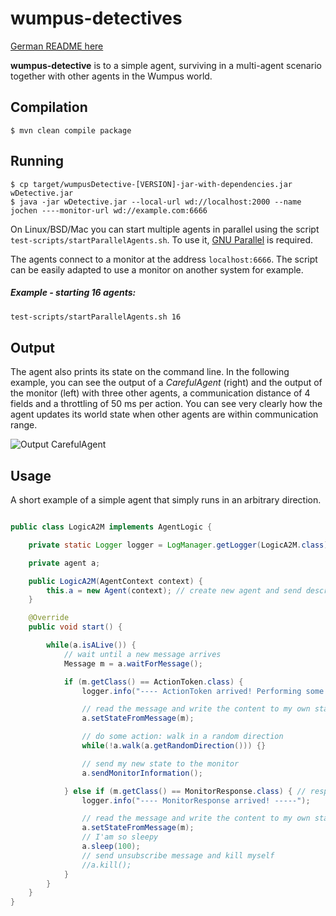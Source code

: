 # wumpus-detectives

[German README here](README.md)

**wumpus-detective** is to a simple agent, surviving in a multi-agent scenario together with other agents in the Wumpus world.


## Compilation

```
$ mvn clean compile package
```

## Running

```
$ cp target/wumpusDetective-[VERSION]-jar-with-dependencies.jar wDetective.jar
$ java -jar wDetective.jar --local-url wd://localhost:2000 --name jochen ----monitor-url wd://example.com:6666

```

On Linux/BSD/Mac you can start multiple agents in parallel using the script `test-scripts/startParallelAgents.sh`. To use it, [GNU Parallel](https://www.gnu.org/software/parallel/) is required.

The agents connect to a monitor at the address `localhost:6666`. The script can be easily adapted to use a monitor on another system for example.

##### Example - starting 16 agents:


```bash
test-scripts/startParallelAgents.sh 16
```

## Output

The agent also prints its state on the command line. In the following example, you can see the output of a *CarefulAgent* (right) and the output of the monitor (left) with three other agents, a communication distance of 4 fields and a throttling of 50 ms per action. You can see very clearly how the agent updates its world state when other agents are within communication range.


![Output CarefulAgent](../media/agent_4_agents.gif)

## Usage

A short example of a simple agent that simply runs in an arbitrary direction.


```java

public class LogicA2M implements AgentLogic {

    private static Logger logger = LogManager.getLogger(LogicA2M.class);

	private agent a;

	public LogicA2M(AgentContext context) {
		this.a = new Agent(context); // create new agent and send description
	}

	@Override
	public void start() {

		while(a.isALive()) {
			// wait until a new message arrives
			Message m = a.waitForMessage();

			if (m.getClass() == ActionToken.class) {
				logger.info("---- ActionToken arrived! Performing some action. -----");

				// read the message and write the content to my own state
				a.setStateFromMessage(m);

				// do some action: walk in a random direction
				while(!a.walk(a.getRandomDirection())) {}

				// send my new state to the monitor
				a.sendMonitorInformation();

			} else if (m.getClass() == MonitorResponse.class) { // response for MonitorInformation
				logger.info("---- MonitorResponse arrived! -----");

				// read the message and write the content to my own state
				a.setStateFromMessage(m);
				// I'am so sleepy
				a.sleep(100);
				// send unsubscribe message and kill myself
				//a.kill();
			}
		}
	}
}
```

